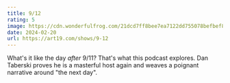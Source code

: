 ```yaml
---
title: 9/12
rating: 5
image: https://cdn.wonderfulfrog.com/21dcd7ff8bee7ea7122dd755078befbef85978d7ee34af54840833a606d375da90a4f8a295842e8d2b58f4db5dfa6a69859a209e3c346f5f268546110b2b6d45.jpeg
date: 2024-02-20
url: https://art19.com/shows/9-12
---
```


What's it like the day _after_ 9/11? That's what this podcast explores. Dan Taberski proves he is a masterful host again and weaves a poignant narrative around "the next day".
